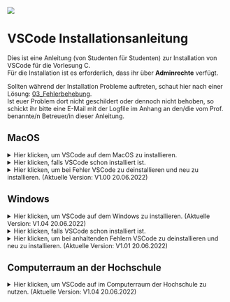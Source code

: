 <a href="https://github.com/hshf1/VorlesungC/discussions/categories/01_vscode"><img src="https://img.shields.io/badge/Q%26A-VSCode-informational" /></a>
  
# VSCode Installationsanleitung

Dies ist eine Anleitung (von Studenten für Studenten) zur Installation von VSCode für die Vorlesung C.<br />
Für die Installation ist es erforderlich, dass ihr über <b>Adminrechte</b> verfügt.<br />

Sollten während der Installation Probleme auftreten, schaut hier nach einer Lösung: [03_Fehlerbehebung](https://github.com/hshf1/VorlesungC/blob/main/VSCode/03_Fehlerbehebung.md). <br />
Ist euer Problem dort nicht geschildert oder dennoch nicht behoben, so schickt ihr bitte eine E-Mail mit der Logfile im Anhang an den/die vom Prof. benannte/n Betreuer/in dieser Anleitung.

## MacOS

<details>
  <summary>Hier klicken, um VSCode auf dem MacOS zu installieren.</summary>
<br />
<a href="https://github.com/hshf1/VorlesungC/files/8599884/installVSCode.zip"><img src="https://img.shields.io/badge/Download-v1.02_01.05.2022-success" /></a>

Die Datei aus diesem ZIP-Ordner schiebt ihr auf euren Schreibtisch (Desktop). <br />
<img width="401" alt="Bildschirmfoto 2022-04-17 um 05 35 45" src="https://user-images.githubusercontent.com/100713757/163699203-aff40972-d3a1-4212-ad96-71e6606950f9.png"> <br />
  
Nun öffnet ihr das Terminal <br />
<img width="566" alt="Bildschirmfoto 2022-04-17 um 05 31 43" src="https://user-images.githubusercontent.com/100713757/163699216-b1eb7dd1-ffce-4bcd-be21-1691adaf0c6b.png">
  
und gebt folgendes ein:
  
> sh ~/Desktop/installVSCode.sh
  
<img width="561" alt="Bildschirmfoto 2022-04-17 um 05 38 53" src="https://user-images.githubusercontent.com/100713757/163699298-7f71c5ab-07f6-43cd-857b-e3eb61dab502.png">

Nun werdet ihr nach eurem Passwort gefragt. <br />

<img width="561" alt="Bildschirmfoto 2022-04-17 um 05 38 59" src="https://user-images.githubusercontent.com/100713757/163699305-1b6cf156-158f-4c7c-880f-c51858000e5e.png">
  
Gebt das Passwort ein, dass ihr auch für die Anmeldung am Laptop nutzt und drückt auf Enter auf der Tastatur.
  
Am Ende sollte dann für 5 Sekunden Installation beendet erscheinen. <br />
<img width="750" alt="Bildschirmfoto 2022-04-17 um 05 33 50" src="https://user-images.githubusercontent.com/100713757/163699227-a2bf91bd-3c4f-42d6-a16b-a7946f22f5c9.png">
  
Das Terminal beendet sich selbst und öffnet eine auf eurem Schreibtisch (Desktop) befindende Logfile, die ihr nach erfolgreicher Installation löschen könnt. Bei anhaltenden Problemen bitte diesen Logfile im Anhang per Mail abschicken.

Hiermit wäre die Installation auch schon fertig und wir können mit [Erste Schritte](https://github.com/hshf1/VorlesungC/blob/main/VSCode/02_Erste_Schritte.md) weiter machen.

  </details>
  
<details>
<summary>Hier klicken, falls VSCode schon installiert ist.</summary>
  
Das ist kein Problem, führe die oben beschriebene Installationsanleitung einfach ganz normal durch.
Bereits installierte Programme bleiben erhalten und nur fehlende dazu installiert.

</details>
  
  <details>
  <summary>Hier klicken, um bei Fehler VSCode zu deinstallieren und neu zu installieren. (Aktuelle Version: V1.00 20.06.2022)</summary>
Falls trotz erneuter Installation nach der obigen Anleitung Fehler auftreten und sich nicht beheben, besteht die Möglichkeit, alles komplett zu deinstallieren und zu löschen. Danach kann man erneut die oben beschriebene Installation durchführen.
<br /><br />
    
Ladet die folgende Datei herunter: [uninstallVSCode.zip](https://github.com/hshf1/VorlesungC/files/8937317/uninstallVSCode.zip)

Die Datei aus diesem ZIP-Ordner schiebt ihr auf euren Schreibtisch (Desktop). <br />
<img width="401" alt="Bildschirmfoto 2022-04-17 um 05 35 45" src="https://user-images.githubusercontent.com/100713757/163699203-aff40972-d3a1-4212-ad96-71e6606950f9.png"> <br />
  
Nun öffnet ihr das Terminal <br />
<img width="566" alt="Bildschirmfoto 2022-04-17 um 05 31 43" src="https://user-images.githubusercontent.com/100713757/163699216-b1eb7dd1-ffce-4bcd-be21-1691adaf0c6b.png">
  
und gebt folgendes ein:
  
> sh ~/Desktop/uninstallVSCode.sh
  
<img width="561" alt="Bildschirmfoto 2022-04-17 um 05 38 53" src="https://user-images.githubusercontent.com/100713757/163699298-7f71c5ab-07f6-43cd-857b-e3eb61dab502.png">

Nun werdet ihr nach eurem Passwort gefragt. <br />

<img width="561" alt="Bildschirmfoto 2022-04-17 um 05 38 59" src="https://user-images.githubusercontent.com/100713757/163699305-1b6cf156-158f-4c7c-880f-c51858000e5e.png">
  
Gebt das Passwort ein, dass ihr auch für die Anmeldung am Laptop nutzt und drückt auf Enter auf der Tastatur.
  
Am Ende sollte dann für 5 Sekunden Installation beendet erscheinen. <br />
<img width="750" alt="Bildschirmfoto 2022-04-17 um 05 33 50" src="https://user-images.githubusercontent.com/100713757/163699227-a2bf91bd-3c4f-42d6-a16b-a7946f22f5c9.png">
  
Das Terminal beendet sich selbst und öffnet eine auf eurem Schreibtisch (Desktop) befindende Logfile. Ist kein Fehler aufgetreten könnt ihr die Logfile auch wieder löschen. Sollten Probleme oder Fehler auftauchen, stehen diese da drin. Zur Problembehandlung könnt ihr im Logfile sehen, was nicht geklappt hat. Solltet ihr das Problem nicht beheben können, schickt bitte die Logfile mit als Anhang.
    
Nun ist alles deinstalliert und gelöscht und es kann mit der Installation wieder von vorne begonnen werden.
  </details>

## Windows
    
<details> 
<summary>Hier klicken, um VSCode auf dem Windows zu installieren. (Aktuelle Version: V1.04 20.06.2022)</summary> 
<br />
Ihr könnt die Installation bei Problemen oder bei bereits installiertem VSCode ohne etwas deinstallieren zu müssen einfach ausführen. <br />
Es werden automatisch nur fehlende oder unvollständige installationen durchgeführt. <br /><br />
  
Wir laden den ZIP-Ordner hier runter:
[installVSCode.zip](https://github.com/hshf1/VorlesungC/files/8936799/installVSCode.zip)
  
Die Datei im ZIP-Ordner entpacken wir, z.B. in Downloads oder Desktop.
![Screenshot (18)](https://user-images.githubusercontent.com/100713757/166149097-c7db2762-97ca-4e0d-8d5a-8b200b9b0154.png)
  
Mit einem rechtsklick starten wir die Datei mit Administrationsrechten.
![Screenshot (19)_LI](https://user-images.githubusercontent.com/100713757/166149297-687bde95-dcd8-4953-a427-0f4aa85b07bf.jpg)

Es kann die Meldung auftauchen, dass Windows den Computer schützt. Das kommt standardmäßig bei allen Batch-Dateien vor, die aus dem Internet runtergeladen werden. In diesem Fall klickt ihr auf weitere Informationen und anschließend auf den erscheinenden Button <b>Trotzdem ausführen</b>.
![Screenshot (20)_LI](https://user-images.githubusercontent.com/100713757/166149294-92720791-6f03-44db-af79-039775eeab98.jpg)
![Screenshot (21)_LI](https://user-images.githubusercontent.com/100713757/166149327-3bf6a5d3-277c-4748-bc6d-35f3116d4f44.jpg)

Nun läuft die Installation von alleine und meldet euch, wenn es fertig ist.
![Screenshot (22)](https://user-images.githubusercontent.com/100713757/166149376-7700c166-11da-442f-a8ab-68e2da784fe9.png)

Bei der Meldung klicken wir auf <b>OK</b>, dass Terminal schließt nun automatisch und es erscheint ein Logfile, welches sich auf eurem Desktop befindet.
![Screenshot (23)](https://user-images.githubusercontent.com/100713757/166149506-b4171410-2132-45ac-af4d-1284638c1e3d.png)
  
Ist kein Fehler aufgetreten könnt ihr die Logfile auch wieder löschen. Sollten Probleme oder Fehler auftauchen, stehen diese da drin.
Zur Problembehandlung könnt ihr im Logfile sehen, was nicht geklappt hat. Solltet ihr das Problem nicht beheben können, schickt bitte die Logfile mit als Anhang.
  
Hiermit wäre die Installation auch schon fertig und wir können mit [Erste Schritte](https://github.com/hshf1/VorlesungC/blob/main/VSCode/02_Erste_Schritte.md) weiter machen.
</details>      
    
<details>
<summary>Hier klicken, falls VSCode schon installiert ist.</summary>
  
Das ist kein Problem, führe die oben beschriebene Installationsanleitung einfach ganz normal durch.<br />
Bereits installierte Programme bleiben erhalten und nur fehlende dazu installiert.

</details>
  <details>
  <summary>Hier klicken, um bei anhaltenden Fehlern VSCode zu deinstallieren und neu zu installieren. (Aktuelle Version: V1.01 20.06.2022)</summary>
    <br />
Falls trotz erneuter Installation nach der obigen Anleitung Fehler auftreten und sich nicht beheben, besteht die Möglichkeit, alles komplett zu deinstallieren und zu löschen. Danach kann man erneut die oben beschriebene Installation durchführen.
<br /><br />
    
Wir laden den ZIP-Ordner hier runter: 
[uninstallVSCode.zip](https://github.com/hshf1/VorlesungC/files/8936792/uninstallVSCode.zip)
  
Die Datei im ZIP-Ordner entpacken wir, z.B. in Downloads oder Desktop.
![Screenshot (18)](https://user-images.githubusercontent.com/100713757/166149097-c7db2762-97ca-4e0d-8d5a-8b200b9b0154.png)
  
Mit einem rechtsklick starten wir die Datei mit Administrationsrechten.
![Screenshot (19)_LI](https://user-images.githubusercontent.com/100713757/166149297-687bde95-dcd8-4953-a427-0f4aa85b07bf.jpg)

Es kann die Meldung auftauchen, dass Windows den Computer schützt. Das kommt standardmäßig bei allen Batch-Dateien vor, die aus dem Internet runtergeladen werden. In diesem Fall klickt ihr auf weitere Informationen und anschließend auf den erscheinenden Button <b>Trotzdem ausführen</b>.
![Screenshot (20)_LI](https://user-images.githubusercontent.com/100713757/166149294-92720791-6f03-44db-af79-039775eeab98.jpg)
![Screenshot (21)_LI](https://user-images.githubusercontent.com/100713757/166149327-3bf6a5d3-277c-4748-bc6d-35f3116d4f44.jpg)

Nun läuft die Deinstallation von alleine und meldet euch, wenn es fertig ist.
![Screenshot (22)](https://user-images.githubusercontent.com/100713757/166149376-7700c166-11da-442f-a8ab-68e2da784fe9.png)

Bei der Meldung klicken wir auf <b>OK</b>, dass Terminal schließt nun automatisch und es erscheint ein Logfile, welches sich auf eurem Desktop befindet.
![Screenshot (23)](https://user-images.githubusercontent.com/100713757/166149506-b4171410-2132-45ac-af4d-1284638c1e3d.png)
  
Ist kein Fehler aufgetreten könnt ihr die Logfile auch wieder löschen. Sollten Probleme oder Fehler auftauchen, stehen diese da drin.
Zur Problembehandlung könnt ihr im Logfile sehen, was nicht geklappt hat. Solltet ihr das Problem nicht beheben können, schickt bitte die Logfile mit als Anhang.
    
Nun ist alles deinstalliert und gelöscht und es kann mit der Installation wieder von vorne begonnen werden.
    
  </details>
  
## Computerraum an der Hochschule

<details>
  <summary>Hier klicken, um VSCode auf im Computerraum der Hochschule zu nutzen. (Aktuelle Version: V1.04 20.06.2022)</summary>
  
<b>Anmerkung: Um im Computerraum richtig debuggen zu können, muss Schritt 2 befolgt werden. Andernfalls erhält man eine Fehlermeldung beim Ausführen des Debuggers.</b>

### Schritt 1

Wir laden den ZIP-Ordner hier runter:
[installVSCodeCR.zip](https://github.com/hshf1/VorlesungC/files/8937057/installVSCodeCR.zip)
  
Die Datei im ZIP-Ordner entpacken wir, z.B. in Downloads oder Desktop.
![Screenshot (18)](https://user-images.githubusercontent.com/100713757/166149097-c7db2762-97ca-4e0d-8d5a-8b200b9b0154.png)
  
Mit einem linken Doppelklick starten wir einfach das Programm. Es kann die Meldung auftauchen, dass Windows den Computer schützt. Das kommt standardmäßig bei allen Batch-Dateien vor, die aus dem Internet runtergeladen werden. In diesem Fall klickt ihr auf weitere Informationen und anschließend auf den erscheinenden Button <b>Trotzdem ausführen</b>.
![Screenshot (20)_LI](https://user-images.githubusercontent.com/100713757/166149294-92720791-6f03-44db-af79-039775eeab98.jpg)
![Screenshot (21)_LI](https://user-images.githubusercontent.com/100713757/166149327-3bf6a5d3-277c-4748-bc6d-35f3116d4f44.jpg)

Nun läuft die Installation von alleine und meldet euch, wenn es fertig ist.
![Screenshot (22)](https://user-images.githubusercontent.com/100713757/166149376-7700c166-11da-442f-a8ab-68e2da784fe9.png)

Bei der Meldung klicken wir auf <b>OK</b>, dass Terminal schließt nun automatisch und es erscheint ein Logfile, welches sich auf eurem Desktop befindet.
![Screenshot (23)](https://user-images.githubusercontent.com/100713757/166149506-b4171410-2132-45ac-af4d-1284638c1e3d.png)
  
Ist kein Fehler aufgetreten könnt ihr die Logfile auch wieder löschen. Sollten Probleme oder Fehler auftauchen, stehen diese da drin.
Zur Problembehandlung könnt ihr im Logfile sehen, was nicht geklappt hat. Solltet ihr das Problem nicht beheben können, schickt bitte die Logfile mit als Anhang.
  
### Schritt 2
Um im Computerraum debuggen zu können, ist es erforderlich, den Ordner direkt über den Netzlaufwerkverzeichnis zu öffnen.
Nach dem Start von VSCode klicken wir auf Open Folder.
  
![Screenshot (1)](https://user-images.githubusercontent.com/100713757/168243894-209938d6-c5b7-44e6-afa0-bb3072cfe8f6.png)

Dann gehen wir auf Dieser PC.
  
![Screenshot (2)](https://user-images.githubusercontent.com/100713757/168244010-46a3c191-c587-4af2-a8ac-e7da979685f2.png)

Und dort klicken wir auf den Netzlaufwerk mit dem Namen der eigenen Benutzerkennung.
  
![Screenshot (3)](https://user-images.githubusercontent.com/100713757/168244174-d539e84b-cf00-4eda-b1eb-8e517865720d.png)

Nun gehen wir noch auf Systemordner.
  
![Screenshot (4)](https://user-images.githubusercontent.com/100713757/168244323-6e0ecd94-6db6-4493-8fbc-8c06571460b2.png)
  
![Screenshot (6)](https://user-images.githubusercontent.com/100713757/168244473-e47306cd-3c71-4a78-a36d-3ad6ede3cdee.png)
  
Von hier aus können wir unseren Ordner dann auswählen und debuggen können.
  
Hiermit wäre die Installation auch schon fertig und VSCode ist nun im Computerraum nutzbar.
</details>
